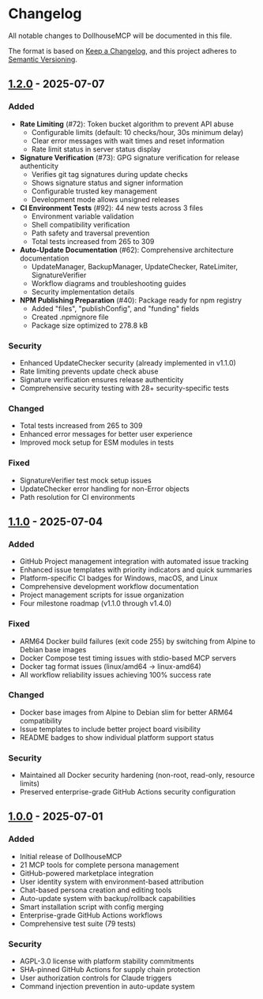 # Changelog

All notable changes to DollhouseMCP will be documented in this file.

The format is based on [Keep a Changelog](https://keepachangelog.com/en/1.0.0/),
and this project adheres to [Semantic Versioning](https://semver.org/spec/v2.0.0.html).

## [1.2.0] - 2025-07-07

### Added
- **Rate Limiting** (#72): Token bucket algorithm to prevent API abuse
  - Configurable limits (default: 10 checks/hour, 30s minimum delay)
  - Clear error messages with wait times and reset information
  - Rate limit status in server status display
- **Signature Verification** (#73): GPG signature verification for release authenticity
  - Verifies git tag signatures during update checks
  - Shows signature status and signer information
  - Configurable trusted key management
  - Development mode allows unsigned releases
- **CI Environment Tests** (#92): 44 new tests across 3 files
  - Environment variable validation
  - Shell compatibility verification
  - Path safety and traversal prevention
  - Total tests increased from 265 to 309
- **Auto-Update Documentation** (#62): Comprehensive architecture documentation
  - UpdateManager, BackupManager, UpdateChecker, RateLimiter, SignatureVerifier
  - Workflow diagrams and troubleshooting guides
  - Security implementation details
- **NPM Publishing Preparation** (#40): Package ready for npm registry
  - Added "files", "publishConfig", and "funding" fields
  - Created .npmignore file
  - Package size optimized to 278.8 kB

### Security
- Enhanced UpdateChecker security (already implemented in v1.1.0)
- Rate limiting prevents update check abuse
- Signature verification ensures release authenticity
- Comprehensive security testing with 28+ security-specific tests

### Changed
- Total tests increased from 265 to 309
- Enhanced error messages for better user experience
- Improved mock setup for ESM modules in tests

### Fixed
- SignatureVerifier test mock setup issues
- UpdateChecker error handling for non-Error objects
- Path resolution for CI environments

## [1.1.0] - 2025-07-04

### Added
- GitHub Project management integration with automated issue tracking
- Enhanced issue templates with priority indicators and quick summaries
- Platform-specific CI badges for Windows, macOS, and Linux
- Comprehensive development workflow documentation
- Project management scripts for issue organization
- Four milestone roadmap (v1.1.0 through v1.4.0)

### Fixed
- ARM64 Docker build failures (exit code 255) by switching from Alpine to Debian base images
- Docker Compose test timing issues with stdio-based MCP servers
- Docker tag format issues (linux/amd64 → linux-amd64)
- All workflow reliability issues achieving 100% success rate

### Changed
- Docker base images from Alpine to Debian slim for better ARM64 compatibility
- Issue templates to include better project board visibility
- README badges to show individual platform support status

### Security
- Maintained all Docker security hardening (non-root, read-only, resource limits)
- Preserved enterprise-grade GitHub Actions security configuration

## [1.0.0] - 2025-07-01

### Added
- Initial release of DollhouseMCP
- 21 MCP tools for complete persona management
- GitHub-powered marketplace integration
- User identity system with environment-based attribution
- Chat-based persona creation and editing tools
- Auto-update system with backup/rollback capabilities
- Smart installation script with config merging
- Enterprise-grade GitHub Actions workflows
- Comprehensive test suite (79 tests)

### Security
- AGPL-3.0 license with platform stability commitments
- SHA-pinned GitHub Actions for supply chain protection
- User authorization controls for Claude triggers
- Command injection prevention in auto-update system

[1.2.0]: https://github.com/DollhouseMCP/mcp-server/compare/v1.1.0...v1.2.0
[1.1.0]: https://github.com/DollhouseMCP/mcp-server/compare/v1.0.0...v1.1.0
[1.0.0]: https://github.com/DollhouseMCP/mcp-server/releases/tag/v1.0.0